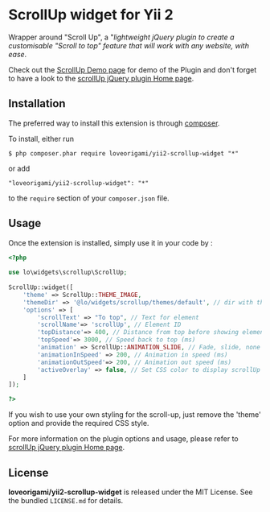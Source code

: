 ScrollUp widget for Yii 2
==============================

Wrapper around "Scroll Up", a "*lightweight jQuery plugin to create a customisable "Scroll to top" feature that will work with any website, with ease*. 

Check out the  [ScrollUp Demo page](http://markgoodyear.com/labs/scrollup/) for demo of the Plugin and don't forget to have a look
to the [scrollUp jQuery plugin Home page](http://markgoodyear.com/2013/01/scrollup-jquery-plugin/).


## Installation

The preferred way to install this extension is through [composer](http://getcomposer.org/download/). 

To install, either run

```
$ php composer.phar require loveorigami/yii2-scrollup-widget "*"
```
or add

```
"loveorigami/yii2-scrollup-widget": "*"
```

to the ```require``` section of your `composer.json` file.


Usage
-----

Once the extension is installed, simply use it in your code by :

```php
<?php 
	 		
use lo\widgets\scrollup\ScrollUp;
 
ScrollUp::widget([
	'theme' => ScrollUp::THEME_IMAGE,
	'themeDir' => '@lo/widgets/scrollup/themes/default', // dir with theme file css.
	'options' => [
		'scrollText' => "To top", // Text for element
		'scrollName'=> 'scrollUp', // Element ID
		'topDistance'=> 400, // Distance from top before showing element (px)
		'topSpeed'=> 3000, // Speed back to top (ms)
		'animation' => ScrollUp::ANIMATION_SLIDE, // Fade, slide, none
		'animationInSpeed' => 200, // Animation in speed (ms)
		'animationOutSpeed'=> 200, // Animation out speed (ms)
		'activeOverlay' => false, // Set CSS color to display scrollUp active point, e.g '#00FFFF'
	]
]);

?>
```
If you wish to use your own styling for the scroll-up, just remove the 'theme' option and provide the required CSS style.

For more information on the plugin options and usage, please refer to [scrollUp jQuery plugin Home page](http://markgoodyear.com/2013/01/scrollup-jquery-plugin/).



## License

**loveorigami/yii2-scrollup-widget** is released under the MIT License. See the bundled `LICENSE.md` for details.